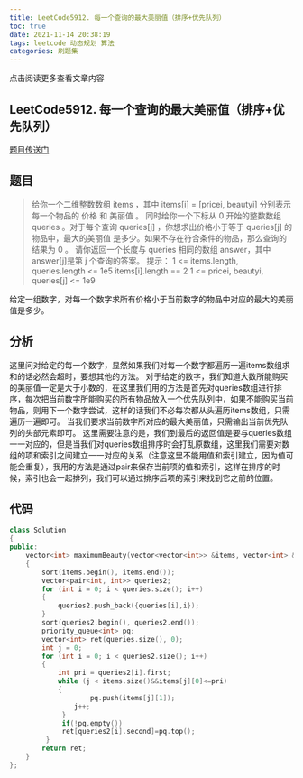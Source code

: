 ```yaml
---
title: LeetCode5912. 每一个查询的最大美丽值（排序+优先队列）
toc: true
date: 2021-11-14 20:38:19
tags: leetcode 动态规划 算法
categories: 刷题集
---
```


​​点击阅读更多查看文章内容<!--more-->

## LeetCode5912. 每一个查询的最大美丽值（排序+优先队列）
[题目传送门](https://leetcode-cn.com/problems/most-beautiful-item-for-each-query/)

## 题目

> 给你一个二维整数数组 items ，其中 items[i] = [pricei, beautyi] 分别表示每一个物品的 价格 和 美丽值 。
同时给你一个下标从 0 开始的整数数组 queries 。对于每个查询 queries[j] ，你想求出价格小于等于 queries[j] 的物品中，最大的美丽值 是多少。如果不存在符合条件的物品，那么查询的结果为 0 。
请你返回一个长度与 queries 相同的数组 answer，其中 answer[j]是第 j 个查询的答案。
提示：
1 <= items.length, queries.length <= 1e5
items[i].length == 2
1 <= pricei, beautyi, queries[j] <= 1e9

给定一组数字，对每一个数字求所有价格小于当前数字的物品中对应的最大的美丽值是多少。
## 分析
这里问对给定的每一个数字，显然如果我们对每一个数字都遍历一遍items数组求和的话必然会超时，要想其他的方法。
对于给定的数字，我们知道大数所能购买的美丽值一定是大于小数的，在这里我们用的方法是首先对queries数组进行排序，每次把当前数字所能购买的所有物品放入一个优先队列中，如果不能购买当前物品，则用下一个数字尝试，这样的话我们不必每次都从头遍历items数组，只需遍历一遍即可。
当我们要求当前数字所对应的最大美丽值，只需输出当前优先队列的头部元素即可。
这里需要注意的是，我们到最后的返回值是要与queries数组一一对应的，但是当我们对queries数组排序时会打乱原数组，这里我们需要对数组的项和索引之间建立一一对应的关系（注意这里不能用值和索引建立，因为值可能会重复），我用的方法是通过pair来保存当前项的值和索引，这样在排序的时候，索引也会一起排列，我们可以通过排序后项的索引来找到它之前的位置。

## 代码

```cpp
class Solution
{
public:
    vector<int> maximumBeauty(vector<vector<int>> &items, vector<int> &queries)
    {
        sort(items.begin(), items.end());
        vector<pair<int, int>> queries2;
        for (int i = 0; i < queries.size(); i++)
        {
            queries2.push_back({queries[i],i});
        }
        sort(queries2.begin(), queries2.end());
        priority_queue<int> pq;
        vector<int> ret(queries.size(), 0);
        int j = 0;
        for (int i = 0; i < queries2.size(); i++)
        {
            int pri = queries2[i].first;
            while (j < items.size()&&items[j][0]<=pri)
            {
                    pq.push(items[j][1]);
                j++;
             }
             if(!pq.empty())
             ret[queries2[i].second]=pq.top();
         }
        return ret;
    }
};
```


